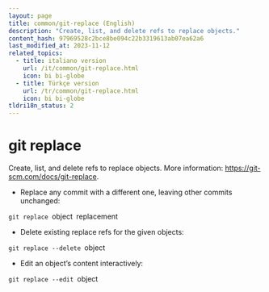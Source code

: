 ```yaml
---
layout: page
title: common/git-replace (English)
description: "Create, list, and delete refs to replace objects."
content_hash: 97969528c2bce8be094c22b3319613ab07ea62a6
last_modified_at: 2023-11-12
related_topics:
  - title: italiano version
    url: /it/common/git-replace.html
    icon: bi bi-globe
  - title: Türkçe version
    url: /tr/common/git-replace.html
    icon: bi bi-globe
tldri18n_status: 2
---
```

# git replace

Create, list, and delete refs to replace objects.
More information: <https://git-scm.com/docs/git-replace>.

- Replace any commit with a different one, leaving other commits unchanged:

`git replace `<span class="tldr-var badge badge-pill bg-dark-lm bg-white-dm text-white-lm text-dark-dm font-weight-bold">object</span>` `<span class="tldr-var badge badge-pill bg-dark-lm bg-white-dm text-white-lm text-dark-dm font-weight-bold">replacement</span>

- Delete existing replace refs for the given objects:

`git replace --delete `<span class="tldr-var badge badge-pill bg-dark-lm bg-white-dm text-white-lm text-dark-dm font-weight-bold">object</span>

- Edit an object’s content interactively:

`git replace --edit `<span class="tldr-var badge badge-pill bg-dark-lm bg-white-dm text-white-lm text-dark-dm font-weight-bold">object</span>
